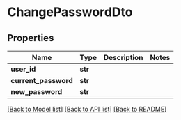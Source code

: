 # ChangePasswordDto

## Properties
Name | Type | Description | Notes
------------ | ------------- | ------------- | -------------
**user_id** | **str** |  | 
**current_password** | **str** |  | 
**new_password** | **str** |  | 

[[Back to Model list]](../README.md#documentation-for-models) [[Back to API list]](../README.md#documentation-for-api-endpoints) [[Back to README]](../README.md)

